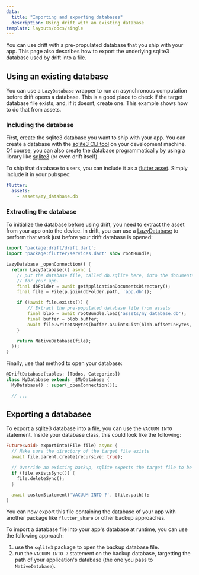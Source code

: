 ```yaml
---
data:
  title: "Importing and exporting databases"
  description: Using drift with an existing database
template: layouts/docs/single
---
```


You can use drift with a pre-propulated database that you ship with your app.
This page also describes how to export the underlying sqlite3 database used
by drift into a file.

## Using an existing database

You can use a `LazyDatabase` wrapper to run an asynchronous computation before drift
opens a database.
This is a good place to check if the target database file exists, and, if it doesnt,
create one.
This example shows how to do that from assets.

### Including the database

First, create the sqlite3 database you want to ship with your app.
You can create a database with the [sqlite3 CLI tool](https://sqlite.org/cli.html)
on your development machine.
Of course, you can also create the database programmatically by using a library
like [sqlite3](https://pub.dev/packages/sqlite3) (or even drift itself).

To ship that database to users, you can include it as a [flutter asset](https://flutter.dev/docs/development/ui/assets-and-images).
Simply include it in your pubspec:

```yaml
flutter:
  assets:
    - assets/my_database.db
```

### Extracting the database

To initialize the database before using drift, you need to extract the asset from your
app onto the device.
In drift, you can use a [LazyDatabase](https://pub.dev/documentation/drift/latest/drift/LazyDatabase-class.html)
to perform that work just before your drift database is opened:

```dart
import 'package:drift/drift.dart';
import 'package:flutter/services.dart' show rootBundle;

LazyDatabase _openConnection() {
  return LazyDatabase(() async {
    // put the database file, called db.sqlite here, into the documents folder
    // for your app.
    final dbFolder = await getApplicationDocumentsDirectory();
    final file = File(p.join(dbFolder.path, 'app.db'));

    if (!await file.exists()) {
        // Extract the pre-populated database file from assets
        final blob = await rootBundle.load('assets/my_database.db');
        final buffer = blob.buffer;
        await file.writeAsBytes(buffer.asUint8List(blob.offsetInBytes, blob.lengthInBytes));
    }

    return NativeDatabase(file);
  });
}
```

Finally, use that method to open your database:

```dart
@DriftDatabase(tables: [Todos, Categories])
class MyDatabase extends _$MyDatabase {
  MyDatabase() : super(_openConnection());

  // ...
```

## Exporting a databasee

To export a sqlite3 database into a file, you can use the `VACUUM INTO` statement.
Inside your database class, this could look like the following:

```dart
Future<void> exportInto(File file) async {
  // Make sure the directory of the target file exists
  await file.parent.create(recursive: true);

  // Override an existing backup, sqlite expects the target file to be empty
  if (file.existsSync()) {
    file.deleteSync();
  }

  await customStatement('VACUUM INTO ?', [file.path]);
}
```

You can now export this file containing the database of your app with another
package like `flutter_share` or other backup approaches.

To import a database file into your app's database at runtime, you can use the
following approach:

1. use the `sqlite3` package to open the backup database file.
2. run the `VACUUM INTO ?` statement on the backup database, targetting the
   path of your application's database (the one you pass to `NativeDatabase`).
